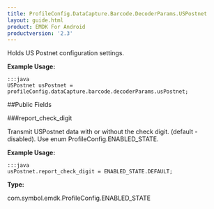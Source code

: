 ```yaml
---
title: ProfileConfig.DataCapture.Barcode.DecoderParams.USPostnet
layout: guide.html
product: EMDK For Android
productversion: '2.3'
---
```


Holds US Postnet configuration settings.

 

**Example Usage:**
	
	:::java	
	USPostnet usPostnet = profileConfig.dataCapture.barcode.decoderParams.usPostnet;


##Public Fields

###report_check_digit

Transmit USPostnet data with or without the check digit. (default - disabled).
 Use enum  ProfileConfig.ENABLED_STATE.

 

**Example Usage:**
	
	:::java	
	usPostnet.report_check_digit = ENABLED_STATE.DEFAULT;


**Type:**

com.symbol.emdk.ProfileConfig.ENABLED_STATE













